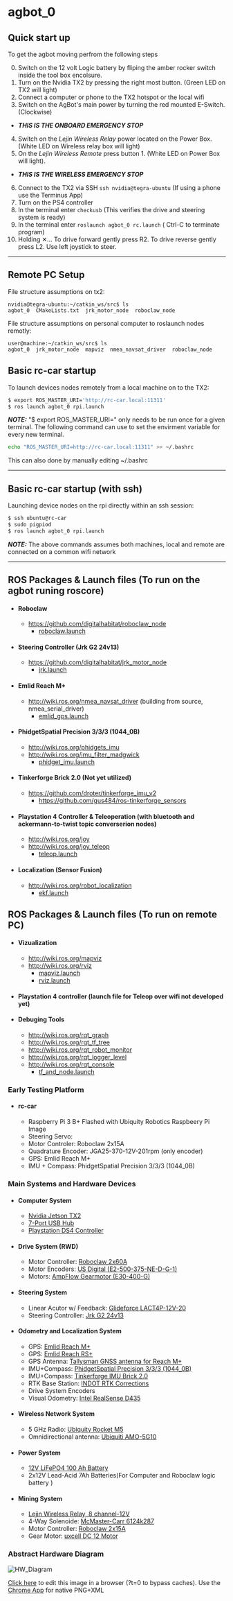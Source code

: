 # agbot_0

## Quick start up

To get the agbot moving perfrom the following steps

0. Switch on the 12 volt Logic battery by fliping the amber rocker switch inside the tool box encolsure.
1. Turn on the Nvidia TX2 by pressing the right most button. (Green LED on TX2 will light)
2. Connect a computer or phone to the TX2 hotspot or the local wifi 
3. Switch on the AgBot's main power by turning the red mounted E-Switch. (Clockwise)
+ ***THIS IS THE ONBOARD EMERGENCY STOP***
4. Switch on the *Lejin Wireless Relay* power located on the Power Box. (White LED on Wireless relay box will light)
5. On the *Lejin Wireless Remote* press button 1. (White LED on Power Box will light). 
+ ***THIS IS THE WIRELESS EMERGENCY STOP***
6. Connect to the TX2 via SSH `ssh nvidia@tegra-ubuntu` (If using a phone use the Terminus App)
7. Turn on the PS4 controller
8. In the terminal enter `checkusb` (This verifies the drive and steering system is ready)
9. In the terminal enter `roslaunch agbot_0 rc.launch` ( Ctrl-C to terminate program)
10. Holding ✕... To drive forward gently press R2. To drive reverse gently press L2. Use left joystick to steer.

-------------
## Remote PC Setup
File structure assumptions on tx2:
```
nvidia@tegra-ubuntu:~/catkin_ws/src$ ls
agbot_0  CMakeLists.txt  jrk_motor_node  roboclaw_node
```
File structure assumptions on personal computer to roslaunch nodes remotly:
```
user@machine:~/catkin_ws/src$ ls
agbot_0  jrk_motor_node  mapviz  nmea_navsat_driver  roboclaw_node
```

## Basic rc-car startup
To launch devices nodes remotely from a local machine on to the TX2:
```bash
$ export ROS_MASTER_URI='http://rc-car.local:11311'
$ ros launch agbot_0 rpi.launch
```
***NOTE:*** "$ export ROS_MASTER_URI=" only needs to be run once for a given terminal. The following command can use to set the envirment variable for every new terminal.
```bash
echo "ROS_MASTER_URI=http://rc-car.local:11311" >> ~/.bashrc 
```
This can also done by manually editing ~/.bashrc

-------------

## Basic rc-car startup (with ssh)
Launching device nodes on the rpi directly within an ssh session:
```bash
$ ssh ubuntu@rc-car
$ sudo pigpiod
$ ros launch agbot_0 rpi.launch
```
***NOTE:*** The above commands assumes both machines, local and remote are connected on a common wifi network

-------------

## ROS Packages & Launch files (To run on the agbot runing roscore)
+ #### Roboclaw
	+ https://github.com/digitalhabitat/roboclaw_node
		+ [roboclaw.launch](launch/include/roboclaw.launch)

+ #### Steering Controller (Jrk G2 24v13)
	+ https://github.com/digitalhabitat/jrk_motor_node
		+ [jrk.launch](launch/include/jrk.launch)

+ #### Emlid Reach M+
	+ http://wiki.ros.org/nmea_navsat_driver (building from source, nmea_serial_driver)
		+ [emlid_gps.launch](launch/include/emlid_gps.launch)

+ #### PhidgetSpatial Precision 3/3/3 (1044_0B)
	+ http://wiki.ros.org/phidgets_imu
	+ http://wiki.ros.org/imu_filter_madgwick
		+ [phidget_imu.launch](launch/include/phidget_imu.launch)
	
+ #### Tinkerforge Brick 2.0 (Not yet utilized)
	+ https://github.com/droter/tinkerforge_imu_v2
		+ https://github.com/gus484/ros-tinkerforge_sensors

+ #### Playstation 4 Controller & Teleoperation (with bluetooth and ackermann-to-twist topic converserion nodes)
	+ http://wiki.ros.org/joy
	+ http://wiki.ros.org/joy_teleop
		+ [teleop.launch](launch/include/teleop.launch)

+ #### Localization (Sensor Fusion)
	+ http://wiki.ros.org/robot_localization
		+ [ekf.launch](launch/include/ekf.launch)

## ROS Packages & Launch files (To run on remote PC)
+ #### Vizualization
	+ http://wiki.ros.org/mapviz
	+ http://wiki.ros.org/rviz
		+ [mapviz.launch](launch/include/mapviz.launch)
		+ [rviz.launch](launch/include/rviz.launch)
	
+ #### Playstation 4 controller (launch file for Teleop over wifi not developed yet)

+ #### Debuging Tools
	+ http://wiki.ros.org/rqt_graph
	+ http://wiki.ros.org/rqt_tf_tree
	+ http://wiki.ros.org/rqt_robot_monitor
	+ http://wiki.ros.org/rqt_logger_level
	+ http://wiki.ros.org/rqt_console
		+ [tf_and_node.launch](launch/include/tf_and_node.launch)

### Early Testing Platform
+ #### rc-car 
	+ Raspberry Pi 3 B+ Flashed with Ubiquity Robotics Raspbeery Pi Image
	+ Steering Servo:
	+ Motor Controler: Roboclaw 2x15A
	+ Quadrature Encoder: JGA25-370-12V-201rpm (only encoder)
	+ GPS: Emlid Reach M+
	+ IMU + Compass: PhidgetSpatial Precision 3/3/3 (1044_0B)

### Main Systems and Hardware Devices

+ #### Computer System
	+ [Nvidia Jetson TX2](https://developer.nvidia.com/embedded/buy/jetson-tx2-devkit)
	+ [7-Port USB Hub](https://www.amazon.com/Anker-7-Port-Adapter-Charging-iPhone/dp/B014ZQ07NE)
	+ [Playstation DS4 Controller](https://www.amazon.com/DualShock-Wireless-Controller-PlayStation-Black-4/dp/B01LWVX2RG/ref=sr_1_3?crid=2YIUM2G6CQ5XL&keywords=ps4+controller&qid=1559175826&s=electronics&sprefix=ps+4+con%2Celectronics%2C149&sr=1-3)

+ #### Drive System (RWD)
	+ Motor Controller: [Roboclaw 2x60A](https://www.pololu.com/product/3289) 
	+ Motor Encoders: [US Digital (E2-500-375-NE-D-G-1)](https://www.usdigital.com/products/encoders/incremental/rotary/kit/E2)
	+ Motors: [AmpFlow Gearmotor (E30-400-G)](http://www.ampflow.com/ampflow_gearmotors.htm)

+ #### Steering System
	+ Linear Acutor w/ Feedback: [Glideforce LACT4P-12V-20](https://www.pololu.com/product/2305)
	+ Steering Controller: [Jrk G2 24v13](https://www.pololu.com/product/3147)

+ #### Odometry and Localization System
	+ GPS: [Emlid Reach M+](https://emlid.com/reach/)
	+ GPS: [Emlid Reach RS+](https://emlid.com/reachrs/)
	+ GPS Antenna: [Tallysman GNSS antenna for Reach M+](https://store.emlid.com/product/tallysman-multi-gnss-antenna/)
	+ IMU+Compass: [PhidgetSpatial Precision 3/3/3 (1044_0B)](https://www.phidgets.com/?tier=3&catid=10&pcid=8&prodid=1038)
	+ IMU+Compass: [Tinkerforge IMU Brick 2.0](https://www.tinkerforge.com/en/shop/bricks/imu-v2-brick.html)
	+ RTK Base Station: [INDOT RTK Corrections](https://incors.in.gov/rtk.aspx)
	+ Drive System Encoders
	+ Visual Odometry: [Intel RealSense D435](https://store.intelrealsense.com/buy-intel-realsense-depth-camera-d435.html)

+ #### Wireless Network System
	+ 5 GHz Radio: [Ubiquity Rocket M5](https://store.ui.com/collections/wireless/products/rocket-m5)
	+ Omnidirectional antenna: [Ubiquiti AMO-5G10](https://store.ui.com/collections/wireless/products/5ghz-airmax-omni-10dbi-rocket-kit)

+ #### Power System
	+ [12V LiFePO4 100 Ah Battery](https://battlebornbatteries.com/shop/12v-lifepo4-deep-cycle-battery/)
	+ 2x12V Lead-Acid 7Ah Batteries(For Computer and Roboclaw logic battery
)	
+ #### Mining System
	+ [Lejin Wireless Relay, 8 channel-12V](https://www.amazon.com/Lejin-Wireless-Multifunction-Empanender-Transmitter/dp/B07944GQ6C)
	+ 4-Way Solenoide: [McMaster-Carr 6124k287](https://www.mcmaster.com/6124k287)
	+ Motor Controller: [Roboclaw 2x15A](https://www.pololu.com/product/3285)
	+ Gear Motor: [uxcell DC 12 Motor](https://www.amazon.com/dp/B0788CMXGP/ref=twister_B07CSWCZRV?_encoding=UTF8&psc=1)
	
### Abstract Hardware Diagram
![HW_Diagram](https://raw.githubusercontent.com/digitalhabitat/agbot_0/master/images/agbot_system_diagram.png)

[Click here](https://www.draw.io/?title=agbot_system_diagram.png&url=https%3A%2F%2Fraw.githubusercontent.com%2Fdigitalhabitat%2Fagbot_0%2Fmaster%2Fimages%2Fagbot_system_diagram.png%3Ft%3D0) to edit this image in a browser (?t=0 to bypass caches). Use the [Chrome App](https://chrome.google.com/webstore/detail/drawio-desktop/pebppomjfocnoigkeepgbmcifnnlndla) for native PNG+XML 

